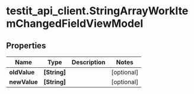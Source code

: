 # testit_api_client.StringArrayWorkItemChangedFieldViewModel

## Properties

Name | Type | Description | Notes
------------ | ------------- | ------------- | -------------
**oldValue** | **[String]** |  | [optional] 
**newValue** | **[String]** |  | [optional] 


